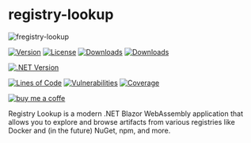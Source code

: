 # registry-lookup

![fregistry-lookup](https://raw.githubusercontent.com/lk-code/fregistry-lookup/main/icon_128.png)

[![Version](https://img.shields.io/docker/v/lkcode/registry-lookup)](https://img.shields.io/docker/v/lkcode/registry-lookup)
[![License](https://img.shields.io/github/license/lk-code/registry-lookup.svg)](https://github.com/lk-code/registry-lookup/blob/master/LICENSE)
[![Downloads](https://img.shields.io/docker/pulls/lkcode/registry-lookup)](https://hub.docker.com/r/lkcode/registry-lookup)
[![Downloads](https://img.shields.io/docker/stars/lkcode/registry-lookup)](https://hub.docker.com/r/lkcode/registry-lookup)

[![.NET Version](https://img.shields.io/badge/dotnet%20version-net9.0-blue)](https://hub.docker.com/r/lkcode/registry-lookup)

[![Lines of Code](https://sonarcloud.io/api/project_badges/measure?project=lk-code_registry-lookup&metric=ncloc)](https://sonarcloud.io/summary/new_code?id=lk-code_registry-lookup)
[![Vulnerabilities](https://sonarcloud.io/api/project_badges/measure?project=lk-code_registry-lookup&metric=vulnerabilities)](https://sonarcloud.io/summary/new_code?id=lk-code_registry-lookup)
[![Coverage](https://sonarcloud.io/api/project_badges/measure?project=lk-code_registry-lookup&metric=coverage)](https://sonarcloud.io/summary/new_code?id=lk-code_registry-lookup)

[![buy me a coffe](https://cdn.buymeacoffee.com/buttons/v2/default-yellow.png)](https://www.buymeacoffee.com/lk.code)

Registry Lookup is a modern .NET Blazor WebAssembly application that allows you to explore and browse artifacts from various registries like Docker and (in the future) NuGet, npm, and more.